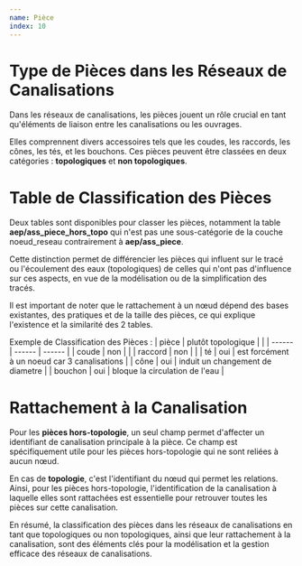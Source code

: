 ```yaml
---
name: Pièce
index: 10
---
```


# Type de Pièces dans les Réseaux de Canalisations

Dans les réseaux de canalisations, les pièces jouent un rôle crucial en tant qu'éléments de liaison entre les canalisations ou les ouvrages.

Elles comprennent divers accessoires tels que les coudes, les raccords, les cônes, les tés, et les bouchons. Ces pièces peuvent être classées en deux catégories : **topologiques** et **non topologiques**.

# Table de Classification des Pièces

Deux tables sont disponibles pour classer les pièces, notamment la table **aep/ass_piece_hors_topo** qui n'est pas une sous-catégorie de la couche noeud_reseau contrairement à **aep/ass_piece**. 

Cette distinction permet de différencier les pièces qui influent sur le tracé ou l'écoulement des eaux (topologiques) de celles qui n'ont pas d'influence sur ces aspects, en vue de la modélisation ou de la simplification des tracés.

Il est important de noter que le rattachement à un nœud dépend des bases existantes, des pratiques et de la taille des pièces, ce qui explique l'existence et la similarité des 2 tables.

Exemple de Classification des Pièces :
| pièce | plutôt topologique |  |
| ------ | ------ | ------ |
|   coude   | non     |      |
|   raccord   |  non    |      |
|   té  |  oui    |   est forcément à un noeud car 3 canalisations   |
|   cône   |  oui    |  induit un changement de diametre   |
|   bouchon   |   oui   |   bloque la circulation de l'eau   |

# Rattachement à la Canalisation
Pour les **pièces hors-topologie**, un seul champ permet d'affecter un identifiant de canalisation principale à la pièce. Ce champ est spécifiquement utile pour les pièces hors-topologie qui ne sont reliées à aucun nœud.

En cas de **topologie**, c'est l'identifiant du nœud qui permet les relations. Ainsi, pour les pièces hors-topologie, l'identification de la canalisation à laquelle elles sont rattachées est essentielle pour retrouver toutes les pièces sur cette canalisation.

En résumé, la classification des pièces dans les réseaux de canalisations en tant que topologiques ou non topologiques, ainsi que leur rattachement à la canalisation, sont des éléments clés pour la modélisation et la gestion efficace des réseaux de canalisations.